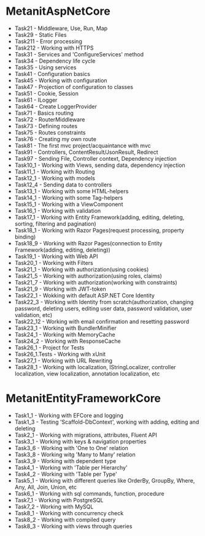 # MetanitAspNetCore
* Task21 - Middleware, Use, Run, Map
* Task29 - Static Files
* Task211 - Error processing
* Task212 - Working with HTTPS
* Task31 - Services and 'ConfigureServices' method
* Task34 - Dependency life cycle
* Task35 - Using services
* Task41 - Configuration basics
* Task45 - Working with configuration
* Task47 - Projection of configuration to classes
* Task51 - Cookie, Session
* Task61 - ILogger
* Task64 - Create LoggerProvider
* Task71 - Basics routing
* Task72 - RouterMiddleware
* Task73 - Defining routes
* Task75 - Routes constraints
* Task76 - Creating my own route
* Task81 - The first mvc project/acquaintance with mvc
* Task91 - Controllers, ContentResult/JsonResult, Redirect
* Task97 - Sending File, Controller context, Dependency injection
* Task10_1 - Working with Views, sending data, dependency injection
* Task11_1 - Working with Routing
* Task12_1 - Working with models
* Task12_4 - Sending data to controllers
* Task13_1 - Working with some HTML-helpers
* Task14_1 - Working with some Tag-helpers
* Task15_1 - Working with a ViewComponent
* Task16_1 - Working with validation
* Task17_1 - Working with Entity Framework(adding, editing, deleting, sorting, filtering and pagination)
* Task18_1 - Working with Razor Pages(request processing, property binding)
* Task18_9 - Working with Razor Pages(connection to Entity Framework(adding, editing, deleting))
* Task19_1 - Working with Web API
* Task20_1 - Working with Filters
* Task21_1 - Working with authorization(using cookies)
* Task21_5 - Working with authorization(using roles, claims)
* Task21_7 - Working with authorization(working with constraints)
* Task21_9 - Working with JWT-token
* Task22_1 - Wokking with default ASP.NET Core Identity
* Task22_3 - Working with Identity from scratch(authorization, changing password, deleting users, editing user data, password validation, user validation, etc)
* Task22_12 - Working with email confirmation and resetting password
* Task23_1 - Working with BundlerMinifier
* Task24_1 - Working with MemoryCache
* Task24_2 - Working with ResponseCache
* Task26_1 - Project for Tests
* Task26_1.Tests - Working with xUnit
* Task27_1 - Working with URL Rewriting
* Task28_1 - Working with localization, IStringLocalizer, controller localization, view localization, annotation localization, etc

# MetanitEntityFrameworkCore
* Task1_1 - Working with EFCore and logging
* Task1_3 - Testing 'Scaffold-DbContext', working with adding, editing and deleting
* Task2_1 - Working with migrations, attributes, Fluent API
* Task3_1 - Working with keys & navigation properties
* Task3_6 - Working with 'One to One' relation
* Task3_8 - Working witg 'Many to Many' relation
* Task3_9 - Working with dependent type
* Task4_1 - Working with 'Table per Hierarchy'
* Task4_2 - Working with 'Table per Type'
* Task5_1 - Working with different queries like OrderBy, GroupBy, Where, Any, All, Join, Union, etc
* Task6_1 - Working with sql commands, function, procedure
* Task7_1 - Working with PostgreSQL
* Task7_2 - Working with MySQL
* Task8_1 - Working with concurrency check
* Task8_2 - Working with compiled query
* Task8_3 - Working with views through queries
